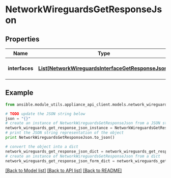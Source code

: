 # NetworkWireguardsGetResponseJson


## Properties

Name | Type | Description | Notes
------------ | ------------- | ------------- | -------------
**interfaces** | [**List[NetworkWireguardsInterfaceGetResponseJson]**](NetworkWireguardsInterfaceGetResponseJson.md) | List of wireguard interfaces | 

## Example

```python
from ansible.module_utils.appliance_api_client.models.network_wireguards_get_response_json import NetworkWireguardsGetResponseJson

# TODO update the JSON string below
json = "{}"
# create an instance of NetworkWireguardsGetResponseJson from a JSON string
network_wireguards_get_response_json_instance = NetworkWireguardsGetResponseJson.from_json(json)
# print the JSON string representation of the object
print NetworkWireguardsGetResponseJson.to_json()

# convert the object into a dict
network_wireguards_get_response_json_dict = network_wireguards_get_response_json_instance.to_dict()
# create an instance of NetworkWireguardsGetResponseJson from a dict
network_wireguards_get_response_json_form_dict = network_wireguards_get_response_json.from_dict(network_wireguards_get_response_json_dict)
```
[[Back to Model list]](../README.md#documentation-for-models) [[Back to API list]](../README.md#documentation-for-api-endpoints) [[Back to README]](../README.md)


